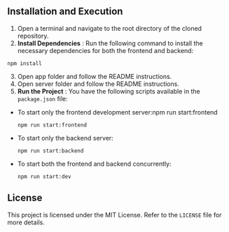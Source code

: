 ## Installation and Execution

1. Open a terminal and navigate to the root directory of the cloned repository.
2. **Install Dependencies** : Run the following command to install the necessary dependencies for both the frontend and backend:

```
npm install
```

3. Open app folder and follow the README instructions.
4. Open server folder and follow the README instructions.
5. **Run the Project** : You have the following scripts available in the `package.json` file:

- To start only the frontend development server:npm run start:frontend
  ```
  npm run start:frontend
  ```
- To start only the backend server:
  ```
  npm run start:backend
  ```

* To start both the frontend and backend concurrently:

  ```
  npm run start:dev
  ```

## License

This project is licensed under the MIT License. Refer to the `LICENSE` file for more details.
